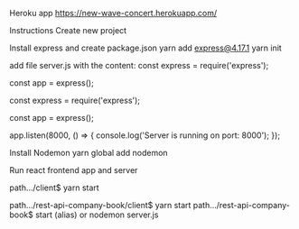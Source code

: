 Heroku app
https://new-wave-concert.herokuapp.com/

Instructions
Create new project 

Install express and create package.json
yarn add express@4.17.1
yarn init

add file server.js with the content:
const express = require('express');

const app = express();

const express = require('express');

const app = express();

app.listen(8000, () => {
  console.log('Server is running on port: 8000');
});

Install Nodemon
yarn global add nodemon

Run react frontend app and server

path.../client$ yarn start

path.../rest-api-company-book/client$ yarn start
path.../rest-api-company-book$ start (alias) or nodemon server.js